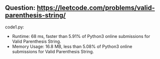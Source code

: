 ## Question: https://leetcode.com/problems/valid-parenthesis-string/

code1.py:
* Runtime: 68 ms, faster than 5.91% of Python3 online submissions for Valid Parenthesis String.
* Memory Usage: 16.8 MB, less than 5.08% of Python3 online submissions for Valid Parenthesis String.